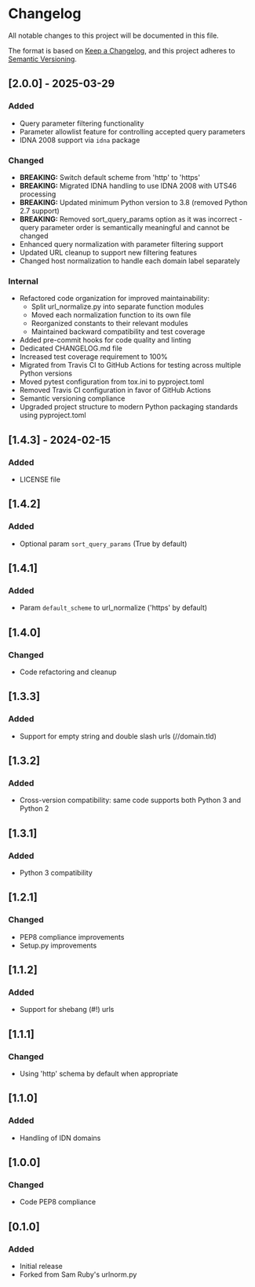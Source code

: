 # Changelog

All notable changes to this project will be documented in this file.

The format is based on [Keep a Changelog](https://keepachangelog.com/en/1.0.0/),
and this project adheres to [Semantic Versioning](https://semver.org/spec/v2.0.0.html).

## [2.0.0] - 2025-03-29

### Added

- Query parameter filtering functionality
- Parameter allowlist feature for controlling accepted query parameters
- IDNA 2008 support via `idna` package

### Changed

- **BREAKING:** Switch default scheme from 'http' to 'https'
- **BREAKING:** Migrated IDNA handling to use IDNA 2008 with UTS46 processing
- **BREAKING:** Updated minimum Python version to 3.8 (removed Python 2.7 support)
- **BREAKING:** Removed sort_query_params option as it was incorrect - query parameter order is semantically meaningful and cannot be changed
- Enhanced query normalization with parameter filtering support
- Updated URL cleanup to support new filtering features
- Changed host normalization to handle each domain label separately

### Internal

- Refactored code organization for improved maintainability:
  - Split url_normalize.py into separate function modules
  - Moved each normalization function to its own file
  - Reorganized constants to their relevant modules
  - Maintained backward compatibility and test coverage
- Added pre-commit hooks for code quality and linting
- Dedicated CHANGELOG.md file
- Increased test coverage requirement to 100%
- Migrated from Travis CI to GitHub Actions for testing across multiple Python versions
- Moved pytest configuration from tox.ini to pyproject.toml
- Removed Travis CI configuration in favor of GitHub Actions
- Semantic versioning compliance
- Upgraded project structure to modern Python packaging standards using pyproject.toml

## [1.4.3] - 2024-02-15

### Added

- LICENSE file

## [1.4.2]

### Added

- Optional param `sort_query_params` (True by default)

## [1.4.1]

### Added

- Param `default_scheme` to url_normalize ('https' by default)

## [1.4.0]

### Changed

- Code refactoring and cleanup

## [1.3.3]

### Added

- Support for empty string and double slash urls (//domain.tld)

## [1.3.2]

### Added

- Cross-version compatibility: same code supports both Python 3 and Python 2

## [1.3.1]

### Added

- Python 3 compatibility

## [1.2.1]

### Changed

- PEP8 compliance improvements
- Setup.py improvements

## [1.1.2]

### Added

- Support for shebang (#!) urls

## [1.1.1]

### Changed

- Using 'http' schema by default when appropriate

## [1.1.0]

### Added

- Handling of IDN domains

## [1.0.0]

### Changed

- Code PEP8 compliance

## [0.1.0]

### Added

- Initial release
- Forked from Sam Ruby's urlnorm.py

